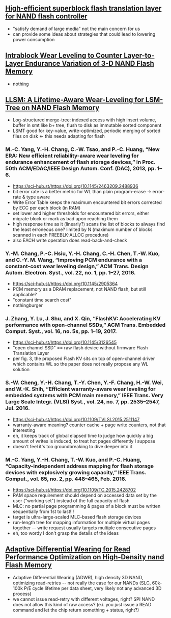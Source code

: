 ## [High-efficient superblock flash translation layer for NAND flash controller](https://ietresearch.onlinelibrary.wiley.com/doi/10.1049/el.2019.3526)
- "satisfy demand of large media" not the main concern for us
- can provide some ideas about strategies that could lead to lowering power consumption

## [Intrablock Wear Leveling to Counter Layer-to-Layer Endurance Variation of 3-D NAND Flash Memory](https://ieeexplore.ieee.org/document/9966490)
- nothing

## [LLSM: A Lifetime-Aware Wear-Leveling for LSM-Tree on NAND Flash Memory](https://sci-hub.st/https://doi.org/10.1109/TCAD.2022.3197542)
- Log-structured merge-tree: indexed access with high insert volume, buffer in smt like b+ tree, flush to disk as immutable sorted component
- LSMT good for key-value, write-optimized, periodic merging of sorted files on disk <- this needs adapting for flash

### M.-C. Yang, Y.-H. Chang, C.-W. Tsao, and P.-C. Huang, “New ERA: New efficient reliability-aware wear leveling for endurance enhancement of flash storage devices,” in Proc. 50th ACM/EDAC/IEEE Design Autom. Conf. (DAC), 2013, pp. 1–6.
- https://sci-hub.st/https://doi.org/10.1145/2463209.2488936
- bit error rate is a better metric for WL than plain program-erase -> error-rate & type aware
- Write Error Table keeps the maximum encountered bit errors corrected by ECC per each block (in RAM)
- set lower and higher thresholds for encountered bit errors, either migrate block or mark as bad upon reaching them
- high response time as it (linearly?) scans the list of blocks to always find the least erroneous one? limited by N (maximum number of blocks scanned in each FREEBLK-ALLOC procedure)
- also EACH write operation does read-back-and-check
### Y.-M. Chang, P.-C. Hsiu, Y.-H. Chang, C.-H. Chen, T.-W. Kuo, and C.-Y. M. Wang, “Improving PCM endurance with a constant-cost wear leveling design,” ACM Trans. Design Autom. Electron. Syst., vol. 22, no. 1, pp. 1–27, 2016.
- https://sci-hub.st/https://doi.org/10.1145/2905364
- PCM memory as a DRAM replacement, not NAND flash, but still applicable?
- "constant time search cost"
- nothingburger
### J. Zhang, Y. Lu, J. Shu, and X. Qin, “FlashKV: Accelerating KV performance with open-channel SSDs,” ACM Trans. Embedded Comput. Syst., vol. 16, no. 5s, pp. 1–19, 2017.
- https://sci-hub.st/https://doi.org/10.1145/3126545
- "open channel SSD" == raw flash device without firmware Flash Translation Layer
- per fig. 3, the proposed Flash KV sits on top of open-channel driver which contains WL so the paper does not really propose any WL solution
### S.-W. Cheng, Y.-H. Chang, T.-Y. Chen, Y.-F. Chang, H.-W. Wei, and W.-K. Shih, “Efficient warranty-aware wear leveling for embedded systems with PCM main memory,” IEEE Trans. Very Large Scale Integr. (VLSI) Syst., vol. 24, no. 7, pp. 2535–2547, Jul. 2016.
- https://sci-hub.st/https://doi.org/10.1109/TVLSI.2015.2511147
- warranty-aware meaning? counter cache + page write counters, not that interesting
- eh, it keeps track of global elapsed time to judge how quickly a big amount of writes is induced, to treat hot pages differently I suppose
- doesn't feel it's too groundbreaking to dive deeper into it
### M.-C. Yang, Y.-H. Chang, T.-W. Kuo, and P.-C. Huang, “Capacity-independent address mapping for flash storage devices with explosively growing capacity,” IEEE Trans. Comput., vol. 65, no. 2, pp. 448–465, Feb. 2016.
- https://sci-hub.st/https://doi.org/10.1109/TC.2015.2428702
- RAM space requirement should depend on accessed data set by the user ("working set") instead of the full capacity of flash
- MLC: no partial page programming & pages of a block must be written sequentially from 1st to last!!!
- target is ultra-large-scaled MLC-based flash storage devices
- run-length tree for mapping information for multiple virtual pages together -- write request usually targets multiple consecutive pages
- eh, too wordy I don't grasp the details of the ideas

## [Adaptive Differential Wearing for Read Performance Optimization on High-Density nand Flash Memory](https://ieeexplore.ieee.org/abstract/document/10190114)
- Adaptive Differential Wearing (ADWR), high density 3D NAND, optimizing read-retries -- not really the case for our NANDs (SLC, 60k-100k P/E cycle lifetime per data sheet, very likely not any advanced 3D process)
- we cannot issue read-retry with different voltages, right? SPI NAND does not allow this kind of raw access? (e.i. you just issue a READ command and let the chip return something + status, right?)